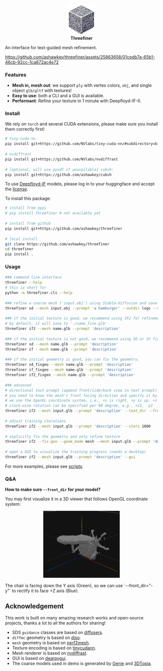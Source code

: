 <p align="center">
    <picture>
    <img alt="logo" src="assets/threefiner_icon.png" width="20%">
    </picture>
    </br>
    <b>Threefiner</b>
</p>

An interface for text-guided mesh refinement.

https://github.com/ashawkey/threefiner/assets/25863658/01cedb7a-65b1-46cb-92cc-1ca872ac4e72

### Features
* **Mesh in, mesh out**: we support `ply` with vertex colors, `obj`, and single object `glb/gltf` with textures!
* **Easy to use**: both a CLI and a GUI is available.
* **Performant**: Refine your texture in 1 minute with Deepfloyd-IF-II.

### Install

We rely on `torch` and several CUDA extensions, please make sure you install them correctly first!
```bash
# tiny-cuda-nn
pip install git+https://github.com/NVlabs/tiny-cuda-nn/#subdirectory=bindings/torch

# nvdiffrast
pip install git+https://github.com/NVlabs/nvdiffrast

# [optional, will use pysdf if unavailable] cubvh:
pip install git+https://github.com/ashawkey/cubvh
```

To use [Deepfloyd-IF](https://github.com/deep-floyd/IF) models, please log in to your huggingface and accept the [license](https://huggingface.co/DeepFloyd/IF-I-XL-v1.0).

To install this package:
```bash
# install from pypi
# pip install threefiner # not available yet

# install from github
pip install git+https://github.com/ashawkey/threefiner

# local install
git clone https://github.com/ashawkey/threefiner
cd threefiner
pip install .
```

### Usage

```bash
### command line interface
threefiner --help
# this is short for
python -m threefiner.cli --help

### refine a coarse mesh ('input.obj') using Stable-diffusion and save to 'logs/hamburger.glb'
threefiner sd --mesh input.obj --prompt 'a hamburger' --outdir logs --save hamburger.glb

### if the initial texture is good, we recommend using IF2 for refinement.
# by default, it will save to './name_fine.glb'
threefiner if2 --mesh name.glb --prompt 'description'

### if the initial texture is not good, we recommend using SD or IF first.
threefiner sd --mesh name.glb --prompt 'description'
threefiner if --mesh name.glb --prompt 'description'

### if the initial geometry is good, you can fix the geometry.
threefiner sd_fixgeo --mesh name.glb --prompt 'description'
threefiner if_fixgeo --mesh name.glb --prompt 'description'
threefiner if2_fixgeo --mesh name.glb --prompt 'description'

### advanced
# directional text prompt (append front/side/back view in text prompt)
# you need to know the mesh's front facing direction and specify it by '--front_dir'
# we use the OpenGL coordinate system, i.e., +x is right, +y is up, +z is front (more details: https://kit.kiui.moe/camera/)
# clock-wise rotation can be specified per 90 degree, e.g., +z1, -y2
threefiner if2 --mesh input.glb --prompt 'description' --text_dir --front_dir='+z'

# adjust training iterations
threefiner if2 --mesh input.glb --prompt 'description' --iters 1000

# explicitly fix the geometry and only refine texture
threefiner if2 --fix-geo --geom_mode mesh --mesh input.glb --prompt 'description' # equals if2_fixgeo

# open a GUI to visualize the training progress (needs a desktop)
threefiner if2 --mesh input.glb --prompt 'description' --gui
```

For more examples, please see [scripts](./scripts/).

### Q&A

**How to make sure `--front_dir` for your model?**

You may first visualize it in a 3D viewer that follows OpenGL coordinate system:
<p align="center">
    <picture>
    <img alt="logo" src="assets/coord.jpg" width="50%">
    </picture>
</p>
The chair is facing down the Y axis (Green), so we can use `--front_dir="-y"` to rectify it to face +Z axis (Blue).

## Acknowledgement

This work is built on many amazing research works and open-source projects, thanks a lot to all the authors for sharing!

- SDS `guidance` classes are based on [diffusers](https://github.com/huggingface/diffusers).
- `diffmc` geometry is based on [diso](https://github.com/SarahWeiii/diso).
- `mesh` geometry is based on [nerf2mesh](https://github.com/ashawkey/nerf2mesh).
- Texture encoding is based on [tinycudann](https://github.com/NVlabs/tiny-cuda-nn).
- Mesh renderer is based on [nvdiffrast](https://github.com/NVlabs/nvdiffrast).
- GUI is based on [dearpygui](https://github.com/hoffstadt/DearPyGui).
- The coarse models used in demo is generated by [Genie](https://lumalabs.ai/genie?view=create) and [3DTopia](https://github.com/3DTopia).